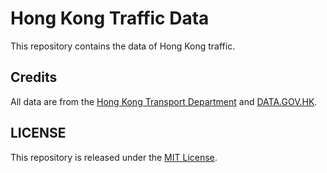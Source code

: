 # Hong Kong Traffic Data

This repository contains the data of Hong Kong traffic.

## Credits

All data are from the [Hong Kong Transport Department](https://www.td.gov.hk/en/transport_in_hong_kong/public_transport/index.html) and [DATA.GOV.HK](https://data.gov.hk/en-datasets/category/transport).

## LICENSE

This repository is released under the [MIT License](./LICENSE).
